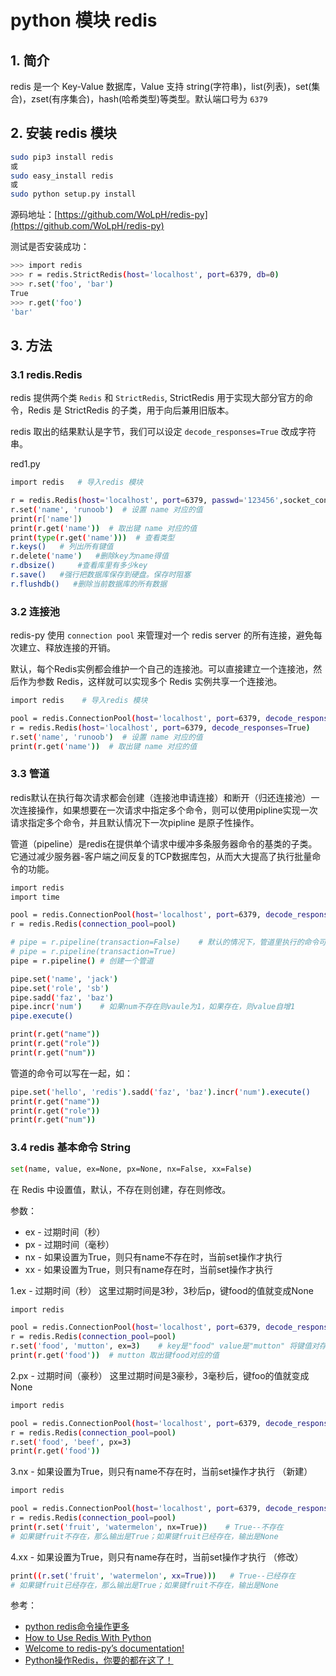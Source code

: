 #  python 模块 redis

## 1. 简介
redis 是一个 Key-Value 数据库，Value 支持 string(字符串)，list(列表)，set(集合)，zset(有序集合)，hash(哈希类型)等类型。默认端口号为 `6379`
## 2. 安装 redis 模块

```bash
sudo pip3 install redis
或
sudo easy_install redis
或
sudo python setup.py install
```
源码地址：[https://github.com/WoLpH/redis-py](https://github.com/WoLpH/redis-py)

测试是否安装成功：

```bash
>>> import redis
>>> r = redis.StrictRedis(host='localhost', port=6379, db=0)
>>> r.set('foo', 'bar')
True
>>> r.get('foo')
'bar'
```
## 3. 方法
### 3.1 redis.Redis
redis 提供两个类 `Redis` 和 `StrictRedis`, StrictRedis 用于实现大部分官方的命令，Redis 是 StrictRedis 的子类，用于向后兼用旧版本。

redis 取出的结果默认是字节，我们可以设定 `decode_responses=True` 改成字符串。

red1.py
```bash
import redis   # 导入redis 模块

r = redis.Redis(host='localhost', port=6379, passwd='123456',socket_connect_timeout=1, decode_responses=True)  
r.set('name', 'runoob')  # 设置 name 对应的值
print(r['name'])
print(r.get('name'))  # 取出键 name 对应的值
print(type(r.get('name')))  # 查看类型
r.keys()   # 列出所有键值
r.delete('name')   #删除key为name得值
r.dbsize()     #查看库里有多少key
r.save()   #强行把数据库保存到硬盘。保存时阻塞
r.flushdb()   #删除当前数据库的所有数据
```

### 3.2 连接池
redis-py 使用 `connection pool` 来管理对一个 redis server 的所有连接，避免每次建立、释放连接的开销。

默认，每个Redis实例都会维护一个自己的连接池。可以直接建立一个连接池，然后作为参数 Redis，这样就可以实现多个 Redis 实例共享一个连接池。

```bash
import redis    # 导入redis 模块

pool = redis.ConnectionPool(host='localhost', port=6379, decode_responses=True)
r = redis.Redis(host='localhost', port=6379, decode_responses=True)  
r.set('name', 'runoob')  # 设置 name 对应的值
print(r.get('name'))  # 取出键 name 对应的值
```

### 3.3 管道
redis默认在执行每次请求都会创建（连接池申请连接）和断开（归还连接池）一次连接操作，如果想要在一次请求中指定多个命令，则可以使用pipline实现一次请求指定多个命令，并且默认情况下一次pipline 是原子性操作。

管道（pipeline）是redis在提供单个请求中缓冲多条服务器命令的基类的子类。它通过减少服务器-客户端之间反复的TCP数据库包，从而大大提高了执行批量命令的功能。

```bash
import redis
import time

pool = redis.ConnectionPool(host='localhost', port=6379, decode_responses=True)
r = redis.Redis(connection_pool=pool)

# pipe = r.pipeline(transaction=False)    # 默认的情况下，管道里执行的命令可以保证执行的原子性，执行pipe = r.pipeline(transaction=False)可以禁用这一特性。
# pipe = r.pipeline(transaction=True)
pipe = r.pipeline() # 创建一个管道

pipe.set('name', 'jack')
pipe.set('role', 'sb')
pipe.sadd('faz', 'baz')
pipe.incr('num')    # 如果num不存在则vaule为1，如果存在，则value自增1
pipe.execute()

print(r.get("name"))
print(r.get("role"))
print(r.get("num"))
```
管道的命令可以写在一起，如：

```bash
pipe.set('hello', 'redis').sadd('faz', 'baz').incr('num').execute()
print(r.get("name"))
print(r.get("role"))
print(r.get("num"))
```


### 3.4 redis 基本命令 String

```bash
set(name, value, ex=None, px=None, nx=False, xx=False)
```

在 Redis 中设置值，默认，不存在则创建，存在则修改。

参数：

 - ex - 过期时间（秒）
 - px - 过期时间（毫秒）
 - nx - 如果设置为True，则只有name不存在时，当前set操作才执行
 - xx - 如果设置为True，则只有name存在时，当前set操作才执行
 
 1.ex - 过期时间（秒） 这里过期时间是3秒，3秒后p，键food的值就变成None

```bash
import redis

pool = redis.ConnectionPool(host='localhost', port=6379, decode_responses=True)
r = redis.Redis(connection_pool=pool)
r.set('food', 'mutton', ex=3)    # key是"food" value是"mutton" 将键值对存入redis缓存
print(r.get('food'))  # mutton 取出键food对应的值
```
2.px - 过期时间（豪秒） 这里过期时间是3豪秒，3毫秒后，键foo的值就变成None

```bash
import redis

pool = redis.ConnectionPool(host='localhost', port=6379, decode_responses=True)
r = redis.Redis(connection_pool=pool)
r.set('food', 'beef', px=3)
print(r.get('food'))
```

3.nx - 如果设置为True，则只有name不存在时，当前set操作才执行 （新建）

```bash
import redis

pool = redis.ConnectionPool(host='localhost', port=6379, decode_responses=True)
r = redis.Redis(connection_pool=pool)
print(r.set('fruit', 'watermelon', nx=True))    # True--不存在
# 如果键fruit不存在，那么输出是True；如果键fruit已经存在，输出是None
```

4.xx - 如果设置为True，则只有name存在时，当前set操作才执行 （修改）

```bash
print((r.set('fruit', 'watermelon', xx=True)))   # True--已经存在
# 如果键fruit已经存在，那么输出是True；如果键fruit不存在，输出是None
```
参考：

 - [python redis命令操作更多](https://www.runoob.com/w3cnote/python-redis-intro.html)
 - [How to Use Redis With Python](https://realpython.com/python-redis/)
 - [Welcome to redis-py’s documentation!](https://redis-py.readthedocs.io/en/stable/)
 - [Python操作Redis，你要的都在这了！](https://cloud.tencent.com/developer/article/1151834)
